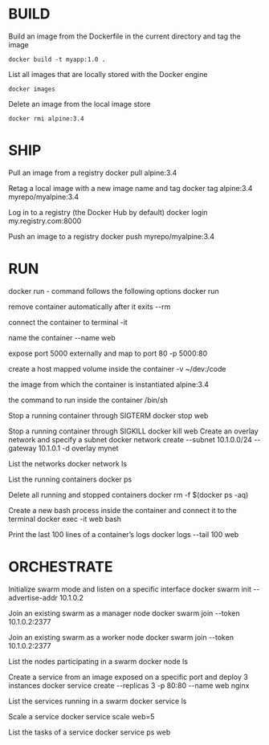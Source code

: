 # BUILD

Build an image from the Dockerfile in the current directory and tag the image

    docker build -t myapp:1.0 .

List all images that are locally stored with the Docker engine

    docker images

Delete an image from the local image store

    docker rmi alpine:3.4


# SHIP

Pull an image from a registry
    docker pull alpine:3.4

Retag a local image with a new image name and tag
    docker tag alpine:3.4 myrepo/myalpine:3.4

Log in to a registry (the Docker Hub by default)
    docker login my.registry.com:8000

Push an image to a registry
    docker push myrepo/myalpine:3.4

# RUN

docker run - command follows the following options
    docker run

remove container automatically after it exits
    --rm

connect the container to terminal
    -it

name the container
    --name web

expose port 5000 externally and map to port 80
    -p 5000:80

create a host mapped volume inside the container
    -v ~/dev:/code

the image from which the container is instantiated
    alpine:3.4

the command to run inside the container
    /bin/sh

Stop a running container through SIGTERM
    docker stop web

Stop a running container through SIGKILL
    docker kill web
Create an overlay network and specify a subnet
    docker network create --subnet 10.1.0.0/24 --gateway 10.1.0.1 -d overlay mynet

List the networks
    docker network ls

List the running containers
    docker ps

Delete all running and stopped containers
    docker rm -f $(docker ps -aq)

Create a new bash process inside the container and connect it to the terminal
    docker exec -it web bash

Print the last 100 lines of a container’s logs
    docker logs --tail 100 web


# ORCHESTRATE

Initialize swarm mode and listen on a specific interface
    docker swarm init --advertise-addr 10.1.0.2

Join an existing swarm as a manager node
    docker swarm join --token <manager-token> 10.1.0.2:2377

Join an existing swarm as a worker node
    docker swarm join --token <worker-token> 10.1.0.2:2377

List the nodes participating in a swarm
    docker node ls

Create a service from an image exposed on a specific port and deploy 3 instances
    docker service create --replicas 3 -p 80:80 --name web nginx

List the services running in a swarm
    docker service ls

Scale a service
    docker service scale web=5

List the tasks of a service
    docker service ps web
